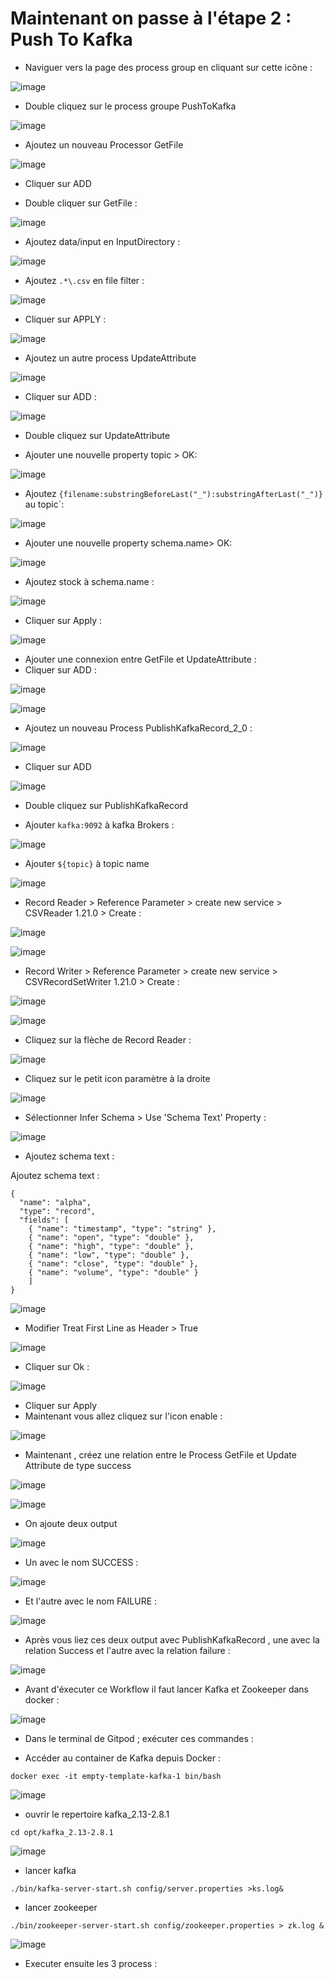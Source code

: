 # Maintenant on passe à l'étape 2 : Push To Kafka

- Naviguer vers la page des process group en cliquant sur cette icône :

![image](https://github.com/zineb-kplr/NiFi-Update/assets/123749462/a4731d07-95eb-44df-9da6-3ddb0027172f)

- Double cliquez sur le process groupe PushToKafka

![image](https://github.com/zineb-kplr/NiFi-Update/assets/123749462/50c87bcb-71d1-4cad-a182-5519015acc63)

- Ajoutez un nouveau Processor GetFile

![image](https://github.com/zineb-kplr/NiFi-Update/assets/123749462/f6e58219-60fa-44a5-ada5-0a4108459b58)

- Cliquer sur ADD 

- Double cliquer sur GetFile :

![image](https://github.com/zineb-kplr/NiFi-Update/assets/123749462/a134e24e-c4ff-436e-aab4-45b7a7a4e83a)

- Ajoutez data/input en InputDirectory :

![image](https://github.com/zineb-kplr/NiFi-Update/assets/123749462/9f87228b-9b7a-42c5-b19a-d50e5ae3edbd)

- Ajoutez  ```.*\.csv``` en file filter :

![image](https://github.com/zineb-kplr/NiFi-Update/assets/123749462/3f9fb48a-66c3-430a-abbb-eee4a93e0616)

- Cliquer sur APPLY :

![image](https://github.com/zineb-kplr/NiFi-Update/assets/123749462/5e8a8914-28eb-4773-a3fa-adf0d6324259)

- Ajoutez un autre process UpdateAttribute

![image](https://github.com/zineb-kplr/NiFi-Update/assets/123749462/725b0ce8-7265-4ae0-a088-0b37bf162352)

- Cliquer sur ADD : 

![image](https://github.com/zineb-kplr/NiFi-Update/assets/123749462/e3aff856-abf1-4a64-908c-64cb21d7b7c4)

- Double cliquez sur UpdateAttribute

- Ajouter une nouvelle property topic > OK:

![image](https://github.com/zineb-kplr/NiFi-Update/assets/123749462/cbee1c6d-93a9-49c1-8601-f5522e19efc7)

- Ajoutez ```{filename:substringBeforeLast("_"):substringAfterLast("_")}``` au topic`:

![image](https://github.com/zineb-kplr/NiFi-Update/assets/123749462/e53c2a60-9379-4788-b768-5bf242762f7f)

- Ajouter une nouvelle property schema.name> OK:

![image](https://github.com/zineb-kplr/NiFi-Update/assets/123749462/55feca07-d357-4006-beab-352b0a7b2941)

- Ajoutez stock à schema.name :

![image](https://github.com/zineb-kplr/NiFi-Update/assets/123749462/41d1f6cf-ef1f-415f-924a-1ceadd07a4ae)

- Cliquer sur Apply :

![image](https://github.com/zineb-kplr/NiFi-Update/assets/123749462/b5827755-2674-45db-a61c-b94a6f23b85a)

- Ajouter une connexion entre GetFile et UpdateAttribute :  
- Cliquer sur ADD :

![image](https://github.com/zineb-kplr/NiFi-Update/assets/123749462/03a5349c-d109-4801-b49f-d10618e34fb2)

![image](https://github.com/zineb-kplr/NiFi-Update/assets/123749462/ce84da74-c297-4143-a963-a8c56c567082)

- Ajoutez un nouveau Process PublishKafkaRecord_2_0 :

![image](https://github.com/zineb-kplr/NiFi-Update/assets/123749462/ca978897-aa8a-4dd6-9c7f-916530eb0ef6)

- Cliquer sur ADD 

![image](https://github.com/zineb-kplr/NiFi-Update/assets/123749462/2069b47a-4ed6-45a7-baa0-f08b8987676e)

- Double cliquez sur PublishKafkaRecord

- Ajouter ```kafka:9092``` à kafka Brokers :

![image](https://github.com/zineb-kplr/NiFi-Update/assets/123749462/7e678a28-4007-4768-a79f-6e5d790b52c1)


- Ajouter ```${topic}``` à topic name

![image](https://github.com/zineb-kplr/NiFi-Update/assets/123749462/5452d978-dfcb-41ce-91b6-5fd06763c197)

- Record Reader > Reference Parameter > create new service > CSVReader 1.21.0 > Create :

![image](https://github.com/zineb-kplr/NiFi-Update/assets/123749462/32a98697-4f1a-4b9f-a4a5-d0202389d820)

![image](https://github.com/zineb-kplr/NiFi-Update/assets/123749462/16a775c5-2dfb-4829-b93d-2f26debc9230)

- Record Writer > Reference Parameter > create new service > CSVRecordSetWriter 1.21.0 > Create :

![image](https://github.com/zineb-kplr/NiFi-Update/assets/123749462/820ffbef-a71c-4513-9266-5fac44034546)

![image](https://github.com/zineb-kplr/NiFi-Update/assets/123749462/2170a4c2-8f52-4bbb-bfb0-983f58379ff0)

- Cliquez sur la flèche de Record Reader :

![image](https://github.com/zineb-kplr/NiFi-Update/assets/123749462/6d08dd3b-94df-4286-8cd0-8ba8f2dd1da5)

- Cliquez sur le petit icon paramètre à la droite

![image](https://github.com/zineb-kplr/NiFi-Update/assets/123749462/45242414-ddfc-401f-8f72-c5eb8077f6e3)

- Sélectionner Infer Schema > Use 'Schema Text' Property :

![image](https://github.com/zineb-kplr/NiFi-Update/assets/123749462/62928a96-7d05-4a02-a6b0-7737c0588e84)


- Ajoutez schema text :

Ajoutez schema text :
```
{
  "name": "alpha",
  "type": "record",
  "fields": [
    { "name": "timestamp", "type": "string" },
    { "name": "open", "type": "double" },
    { "name": "high", "type": "double" },
    { "name": "low", "type": "double" },
    { "name": "close", "type": "double" },
    { "name": "volume", "type": "double" }
    ]
}
```

![image](https://github.com/zineb-kplr/NiFi-Update/assets/123749462/6908d5a5-52c2-4646-9382-f2385e1cb1f7)

- Modifier Treat First Line as Header > True

![image](https://github.com/zineb-kplr/NiFi-Update/assets/123749462/28595cb6-2534-4178-96a6-0827ccbe645c)

- Cliquer sur Ok :

![image](https://github.com/zineb-kplr/NiFi-Update/assets/123749462/3597827e-b834-4fc0-9e60-b24a65f9e1f0)

- Cliquer sur Apply 
- Maintenant vous allez cliquez sur l'icon enable :

![image](https://github.com/zineb-kplr/NiFi-Update/assets/123749462/62a04fb1-4c57-4087-89f9-2fbe8ced1468)

- Maintenant , créez une relation entre le Process GetFile et Update Attribute de type success

![image](https://github.com/zineb-kplr/NiFi-Update/assets/123749462/7b2db4ac-7a97-4c30-89ef-6f75563cc69d)

![image](https://github.com/zineb-kplr/NiFi-Update/assets/123749462/244b589b-f920-47e9-9aae-50b8934b3275)

- On ajoute deux output

![image](https://github.com/zineb-kplr/NiFi-Update/assets/123749462/1ddfe301-6b18-47fc-80fd-24c893eadd42)

- Un avec le nom SUCCESS :

![image](https://github.com/zineb-kplr/NiFi-Update/assets/123749462/2609c2e4-712e-4f01-a765-758078071ea1)

- Et l'autre avec le nom FAILURE :

![image](https://github.com/zineb-kplr/NiFi-Update/assets/123749462/b6ebf0c8-7e44-48eb-9c40-3ea1d6b40cb9)

- Après vous liez ces deux output avec PublishKafkaRecord , une avec la relation Success et l'autre avec la relation failure :

![image](https://github.com/zineb-kplr/NiFi-Update/assets/123749462/3978934d-9608-4735-a6e7-109552205646)

- Avant d'éxecuter ce Workflow il faut lancer Kafka et Zookeeper dans docker :

![image](https://github.com/zineb-kplr/NiFi-Update/assets/123749462/322de52f-17ac-47e2-9372-309a79e4f2f2)

- Dans le terminal de Gitpod ; exécuter ces commandes :

 - Accéder au container de Kafka depuis Docker :

 ```
 docker exec -it empty-template-kafka-1 bin/bash
 ```
 ![image](https://github.com/zineb-kplr/NiFi-Update/assets/123749462/989c39d2-7f7a-42ef-9c14-d225b7125bf8)

 - ouvrir le repertoire kafka_2.13-2.8.1

 ```
 cd opt/kafka_2.13-2.8.1
 ```
 ![image](https://github.com/zineb-kplr/NiFi-Update/assets/123749462/921424a0-5411-4df5-8f8c-61f7e9ac5198)

- lancer kafka

```
./bin/kafka-server-start.sh config/server.properties >ks.log&
```

- lancer zookeeper 

```
./bin/zookeeper-server-start.sh config/zookeeper.properties > zk.log &
```
![image](https://github.com/zineb-kplr/NiFi-Update/assets/123749462/309b2933-2c7c-4881-9036-4407f80db5e9)



- Executer ensuite les 3 process :





